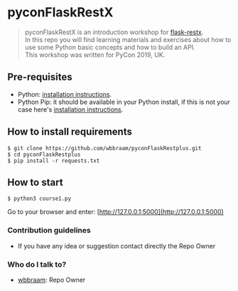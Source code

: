# pyconFlaskRestX
> pyconFlaskRestX is an introduction workshop for [flask-restx](https://github.com/python-restx/flask-restx).  
> In this repo you will find learning materials and exercises about how to use some Python basic concepts and how to build an API.  
> This workshop was written for PyCon 2019, UK.

## Pre-requisites
* Python: [installation instructions](https://www.python.org/downloads/).
* Python Pip: it should be available in your Python install, if this is not your case here's [installation instructions](https://pip.pypa.io/en/stable/installing/).  

## How to install requirements

    $ git clone https://github.com/wbbraam/pyconFlaskRestplus.git
    $ cd pyconFlaskRestplus
    $ pip install -r requests.txt

## How to start

    $ python3 course1.py

Go to your browser and enter: [http://127.0.0.1:5000](http://127.0.0.1:5000)

### Contribution guidelines ###

* If you have any idea or suggestion contact directly the Repo Owner

### Who do I talk to? ###

* [wbbraam](https://github.com/wbbraam): Repo Owner

